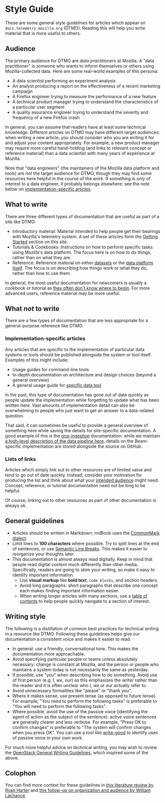 # Style Guide

These are some general style guidelines for articles which appear on `docs.telemetry.mozilla.org` (DTMO). Reading this will help you write material that is more useful to others.

<!-- toc -->

## Audience

The primary audience for DTMO are *data practitioners* at Mozilla. A "data practitioner" is someone who wants to inform themselves or others using Mozilla-collected data. Here are some real-world examples of this persona:

* A data scientist performing an experiment analysis
* An analyst producing a report on the effectiveness of a recent marketing campaign
* A Firefox engineer trying to measure the performance of a new feature
* A technical product manager trying to understand the characteristics of a particular user segment
* A quality assurance engineer trying to understand the severity and frequency of a new Firefox crash

In general, you can assume that readers have at least some technical knowledge. Different articles on DTMO may have different target audiences: when writing a new article, you should consider who you are writing it for and adjust your content appropriately. For example, a new product manager may require more careful hand-holding (and links to relevant concept or reference material) than a data scientist with many years of experience at Mozilla.

Note that "data engineers" (the maintainers of the Mozilla data platform and tools) are *not* the target audience for DTMO, though they may find some resources here helpful in the course of the work. If something is *only* of interest to a data engineer, it probably belongs elsewhere: see the note below on [implementation-specific articles](#implementation-specific-articles).

## What to write

There are three different types of documentation that are useful as part of a site like DTMO:

* Introductory material: Material intended to help people get their bearings with Mozilla's telemetry system. A set of these articles form the [Getting Started](../concepts/getting_started.html) section on this site.
* Tutorials & Cookbooks: Instructions on how to perform specific tasks using Mozilla's data platform. The focus here is on how to do things, rather than on what they are.
* Reference: Reference material on either [datasets](../datasets/reference.md) or the [data platform itself](../reference/index.md). The focus is on describing how things work or what they do, rather than how to use them.

In general, the most useful documentation for newcomers is usually a cookbook or tutorial as [they often don't know where to begin](https://stevelosh.com/blog/2013/09/teach-dont-tell/). For more advanced users, reference material may be more useful.

## What *not* to write

There are a few types of documentation that are less appropriate for a general-purpose reference like DTMO.

### Implementation-specific articles

Any articles that are specific to the implementation of particular data systems or tools should be published alongside the system or tool itself. Examples of this might include:

* Usage guides for command-line tools
* In-depth documentation on architecture and design choices (beyond a general overview)
* A general usage guide for [specific data tool](../tools/interfaces.md)

In the past, this type of documentation has gone out of date quickly as people update the implementation while forgetting to update what has been written here. Vast amounts of implementation detail can also be overwhelming to people who just want to get an answer to a data-related question.

That said, it can sometimes be useful to provide a general overview of something here while saving the details for site-specific documentation. A good example of this is the [gcp-ingestion](https://mozilla.github.io/gcp-ingestion/) documentation: while we maintain [a high-level description of the data pipeline here](../concepts/pipeline/gcp_data_pipeline.md), details on the Beam-specific implementation are stored alongside the source on GitHub.

### Lists of links

Articles which simply link out to other resources are of limited value and tend to go out of date quickly. Instead, consider your motivation for producing the list and think about what your [intended audience](#audience) might need. Concept, reference, or tutorial documentation need not be long to be helpful.

Of course, linking out to other resources as part of other documentation is always ok.

## General guidelines

* Articles should be written in Markdown: mdBook uses the [CommonMark dialect](https://commonmark.org/help/).
* Limit lines to **100 characters** where possible. 
Try to split lines at the end of sentences,
or use [Semantic Line Breaks](http://rhodesmill.org/brandon/2012/one-sentence-per-line/).
This makes it easier to reorganize your thoughts later.
* This documentation is almost always read digitally.
Keep in mind that people read digital content much differently than other media.
Specifically, readers are going to skim your writing,
so make it easy to identify important information.
    * Use **visual markup** like **bold text**, `code blocks`, and section headers.
    * Avoid long paragraphs: short paragraphs that describe one concept each makes finding important information easier.
    * When writing longer articles with many sections, use a [table of contents](./index.md#table-of-contents) to help people quickly navigate to a section of interest.


## Writing style

The following is a distillation of common best practices for technical writing in a resource like DTMO. Following these guidelines helps give our documentation a consistent voice and makes it easier to read:

* In general: use a friendly, conversational tone. This makes the documentation more approachable.
* Avoid specifying particular people or teams unless absolutely necessary: change is constant at Mozilla, and the person or people who maintains a system today is not necessarily the same as yesterday.
* If possible, use "you" when describing how to do something. Avoid use of first person (e.g. *I*, *we*, *our*) as this emphasizes the writer rather than the reader and it is often unclear who *I*, *we* or *our* actually refer to. 
* Avoid unnecessary formalities like "please" or "thank you".
* Where it makes sense, use present tense (as opposed to future tense). For example, "You need to perform the following tasks" is preferable to "You will need to perform the following tasks".
* Where possible, avoid the use of the passive voice (identifying the agent of action as the subject of the sentence): active voice sentences are generally clearer and less verbose. For example, "Press OK to confirm changes" is preferable to "The system will confirm changes when you press OK". You can use a tool like [write-good](https://github.com/btford/write-good) to identify uses of passive voice in your own work.

For much more helpful advice on technical writing, you may wish to review the [OpenStack General Writing Guidelines](https://docs.openstack.org/doc-contrib-guide/writing-style/general-writing-guidelines.html), which inspired some of the above.

## Colophon

You can find more context for these guidelines in
[this literature review by Ryan Harter](http://blog.harterrt.com/lit-review.html) and [this follow-up on organization and audience by William Lachance](https://wlach.github.io/blog/2020/05/a-principled-reorganization-of-docs-telemetry-mozilla-org/).
